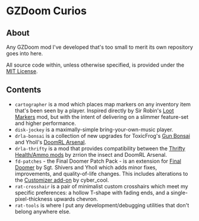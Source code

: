 # GZDoom Curios

## About

Any GZDoom mod I've developed that's too small to merit its own repository goes into here.

All source code within, unless otherwise specified, is provided under the [MIT License](/LICENSE).

## Contents

- `cartographer` is a mod which places map markers on any inventory item that's been seen by a player. Inspired directly by Sir Robin's [Loot Markers](https://forum.zdoom.org/viewtopic.php?t=75889) mod, but with the intent of delivering on a slimmer feature-set and higher performance.
- `disk-jockey` is a maximally-simple bring-your-own-music player.
- `drla-bonsai` is a collection of new upgrades for ToxicFrog's [Gun Bonsai](https://forum.zdoom.org/viewtopic.php?t=76080) and Yholl's [DoomRL Arsenal](https://forum.zdoom.org/viewtopic.php?f=43&t=37044).
- `drla-thrifty` is a mod that provides compatibility between the [Thrifty Health/Ammo mods](https://forum.zdoom.org/viewtopic.php?t=71406) by zrrion the insect and DoomRL Arsenal.
- `fd-patches` - the Final Doomer Patch Pack - is an extension for [Final Doomer](https://forum.zdoom.org/viewtopic.php?t=55061) by Sgt. Shivers and Yholl which adds minor fixes, improvements, and quality-of-life changes. This includes alterations to the [Customizer add-on](https://forum.zdoom.org/viewtopic.php?f=43&t=65622) by cyber_cool.
- `rat-crosshair` is a pair of minimalist custom crosshairs which meet my specific preferences: a hollow T-shape with fading ends, and a single-pixel-thickness upwards chevron.
- `rat-tools` is where I put any development/debugging utilities that don't belong anywhere else.

